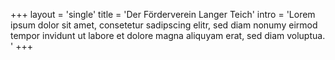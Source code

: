 +++
layout = 'single'
title = 'Der Förderverein Langer Teich'
intro = 'Lorem ipsum dolor sit amet, consetetur sadipscing elitr, sed diam nonumy eirmod tempor invidunt ut labore et dolore magna aliquyam erat, sed diam voluptua. '
+++